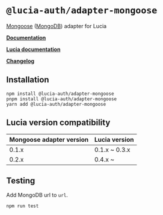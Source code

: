 # `@lucia-auth/adapter-mongoose`

[Mongoose](https://mongoosejs.com) ([MongoDB](https://www.mongodb.com)) adapter for Lucia

**[Documentation](https://lucia-auth.vercel.app/learn/adapters/mongoose)**

**[Lucia documentation](https://lucia-auth.vercel.app)**

**[Changelog](https://github.com/pilcrowOnPaper/lucia-auth/blob/main/packages/adapter-mongoose/CHANGELOG.md)**

## Installation

```
npm install @lucia-auth/adapter-mongoose
pnpm install @lucia-auth/adapter-mongoose
yarn add @lucia-auth/adapter-mongoose
```

## Lucia version compatibility

| Mongoose adapter version | Lucia version |
| ------------------------ | ------------- |
| 0.1.x                    | 0.1.x ~ 0.3.x |
| 0.2.x                    | 0.4.x ~       |

## Testing

Add MongoDB url to `url`.

```
npm run test
```
